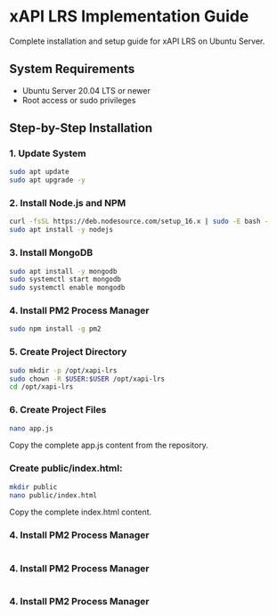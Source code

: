 # xAPI LRS Implementation Guide

Complete installation and setup guide for xAPI LRS on Ubuntu Server.

## System Requirements
- Ubuntu Server 20.04 LTS or newer
- Root access or sudo privileges

## Step-by-Step Installation

### 1. Update System
```bash
sudo apt update
sudo apt upgrade -y
```

### 2. Install Node.js and NPM
```bash
curl -fsSL https://deb.nodesource.com/setup_16.x | sudo -E bash -
sudo apt install -y nodejs
```

### 3. Install MongoDB
```bash
sudo apt install -y mongodb
sudo systemctl start mongodb
sudo systemctl enable mongodb
```

### 4. Install PM2 Process Manager
```bash
sudo npm install -g pm2
```

### 5. Create Project Directory
```bash
sudo mkdir -p /opt/xapi-lrs
sudo chown -R $USER:$USER /opt/xapi-lrs
cd /opt/xapi-lrs
```

### 6. Create Project Files
```bash
nano app.js
```
Copy the complete app.js content from the repository.

### Create public/index.html:
```bash
mkdir public
nano public/index.html
```
Copy the complete index.html content.

### 4. Install PM2 Process Manager
```bash
```

### 4. Install PM2 Process Manager
```bash
```

### 4. Install PM2 Process Manager
```bash
```
